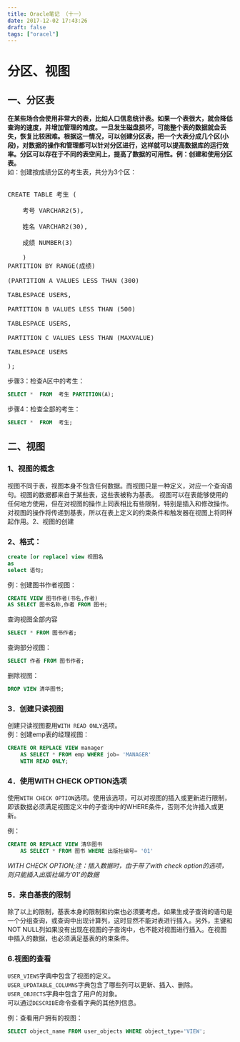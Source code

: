 ```yaml
---
title: Oracle笔记 （十一）
date: 2017-12-02 17:43:26
draft: false
tags: ["oracel"]
---
```

# 分区、视图

## 一、分区表

**在某些场合会使用非常大的表，比如人口信息统计表。如果一个表很大，就会降低查询的速度，并增加管理的难度。一旦发生磁盘损坏，可能整个表的数据就会丢失，恢复比较困难。根据这一情况，可以创建分区表，把一个大表分成几个区(小段)，对数据的操作和管理都可以针对分区进行，这样就可以提高数据库的运行效率。分区可以存在于不同的表空间上，提高了数据的可用性。例：创建和使用分区表。**
​		
如：创建按成绩分区的考生表，共分为3个区：
<pre>		
CREATE TABLE 考生 (

	考号 VARCHAR2(5),
		
	姓名 VARCHAR2(30),
		
	成绩 NUMBER(3)
	
	)
PARTITION BY RANGE(成绩)
​		
(PARTITION A VALUES LESS THAN (300)
​		
TABLESPACE USERS,
​		
PARTITION B VALUES LESS THAN (500)
​		
TABLESPACE USERS,
​		
PARTITION C VALUES LESS THAN (MAXVALUE)
​		
TABLESPACE USERS
​		
);
</pre>

步骤3：检查A区中的考生：
```SQL
SELECT *  FROM  考生 PARTITION(A);
```
步骤4：检查全部的考生：
```SQL
SELECT *  FROM  考生;
```

## 二、视图

### 1、视图的概念

 视图不同于表，视图本身不包含任何数据。而视图只是一种定义，对应一个查询语句。视图的数据都来自于某些表，这些表被称为基表。    视图可以在表能够使用的任何地方使用，但在对视图的操作上同表相比有些限制，特别是插入和修改操作。对视图的操作将传递到基表，所以在表上定义的约束条件和触发器在视图上将同样起作用。2、视图的创建

### 2、格式：
```SQL
create [or replace] view 视图名 
as
select 语句;
```

例：创建图书作者视图：
```SQL
CREATE VIEW 图书作者(书名,作者) 		
AS SELECT 图书名称,作者 FROM 图书;
```

查询视图全部内容
```SQL
SELECT * FROM 图书作者;    
```

查询部分视图：
```SQL
SELECT 作者 FROM 图书作者;
```

删除视图：
```SQL
DROP VIEW 清华图书;
```

### 3．创建只读视图

创建只读视图要用`WITH READ ONLY`选项。
​		
例：创建emp表的经理视图：
```SQL
CREATE OR REPLACE VIEW manager 
	AS SELECT * FROM emp WHERE job= 'MANAGER'
	WITH READ ONLY;
```

### 4．使用WITH CHECK OPTION选项

使用`WITH CHECK OPTION`选项。使用该选项，可以对视图的插入或更新进行限制，即该数据必须满足视图定义中的子查询中的WHERE条件，否则不允许插入或更新。

例：
```SQL
CREATE OR REPLACE VIEW 清华图书 		
	AS SELECT * FROM 图书 WHERE 出版社编号= '01'
```

*WITH CHECK OPTION;注：插入数据时，由于带了with check option的选项，则只能插入出版社编为'01'的数据*

### 5．来自基表的限制

   除了以上的限制，基表本身的限制和约束也必须要考虑。如果生成子查询的语句是一个分组查询，或查询中出现计算列，这时显然不能对表进行插入。另外，主键和NOT NULL列如果没有出现在视图的子查询中，也不能对视图进行插入。在视图中插入的数据，也必须满足基表的约束条件。

### 6.视图的查看

`USER_VIEWS`字典中包含了视图的定义。
​		
`USER_UPDATABLE_COLUMNS`字典包含了哪些列可以更新、插入、删除。
​		
`USER_OBJECTS`字典中包含了用户的对象。
​		
可以通过`DESCRIB`E命令查看字典的其他列信息。

例：查看用户拥有的视图：
```SQL
SELECT object_name FROM user_objects WHERE object_type='VIEW';
```
